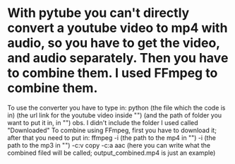 # With pytube you can't directly convert a youtube video to mp4 with audio, so you have to get the video, and audio separately. Then you have to combine them. I used FFmpeg to combine them. 
To use the converter you have to type in: python (the file which the code is in)  (the url link for the youtube video inside "") (and the  path of folder you want to put it in, in "") obs. I didn't include the folder I used called "Downloaded"
To combine using FFmpeg, first you have to download it; after that you need to put in: ffmpeg -i (the path to the mp4 in "") -i (the path to the mp3 in "") -c:v copy -c:a aac (here you can write what the combined filed will be called; output_combined.mp4 is just an example)
